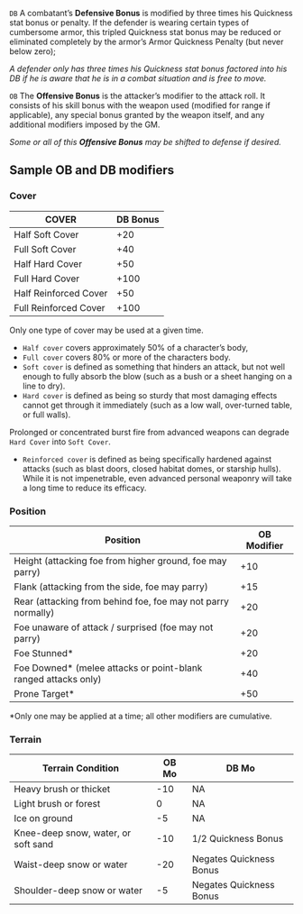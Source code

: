 `DB` A combatant’s **Defensive Bonus** is modified by three times his Quickness stat bonus or penalty. If the defender is wearing certain types of cumbersome armor, this tripled Quickness stat bonus may be reduced or eliminated completely by the armor’s Armor Quickness Penalty (but never below zero);

_A defender only has three times his Quickness stat bonus factored into his DB if he is aware that he is in a combat situation and is free to move._

`OB` The **Offensive Bonus** is the attacker’s modifier to the attack roll. It consists of his skill bonus with the weapon used (modified for range if applicable), any special bonus granted by the weapon itself, and any additional modifiers imposed by the GM.

_Some or all of this **Offensive Bonus** may be shifted to defense if desired._

## Sample OB and DB modifiers

### Cover

| COVER | DB Bonus |
| --- | --- |
Half Soft Cover | +20
Full Soft Cover | +40
Half Hard Cover | +50
Full Hard Cover | +100
Half Reinforced Cover | +50
Full Reinforced Cover | +100

Only one type of cover may be used at a given time.

- `Half cover` covers approximately 50% of a character’s body,
- `Full cover` covers 80% or more of the characters body.
- `Soft cover` is defined as something that hinders an attack, but not well enough to fully absorb the blow (such as a bush or a
sheet hanging on a line to dry).
- `Hard cover` is defined as being so sturdy that most damaging effects cannot get through it immediately (such as a low wall, over-turned table, or full walls). 

Prolonged or concentrated burst fire from advanced weapons can degrade `Hard Cover` into `Soft Cover`.

- `Reinforced cover` is defined as being specifically hardened against attacks (such as blast doors, closed habitat domes, or starship hulls). While it is not impenetrable, even advanced personal weaponry will take a long time to reduce its efficacy.

### Position

| Position | OB Modifier |
| --- | --- |
Height (attacking foe from higher ground, foe may parry) | +10
Flank (attacking from the side, foe may parry) | +15
Rear (attacking from behind foe, foe may not parry normally) | +20
Foe unaware of attack / surprised (foe may not parry) | +20
Foe Stunned* | +20
Foe Downed* (melee attacks or point-blank ranged attacks only) | +40
Prone Target* | +50

*Only one may be applied at a time; all other modifiers
are cumulative.

### Terrain

| Terrain Condition | OB Mo | DB Mo |
| --- | --- | --- |
Heavy brush or thicket | -10 | NA
Light brush or forest | 0 | NA
Ice on ground | -5 | NA
Knee-deep snow, water, or soft sand | -10 | 1/2 Quickness Bonus
Waist-deep snow or water | -20 | Negates Quickness Bonus
Shoulder-deep snow or water | -5 | Negates Quickness Bonus
